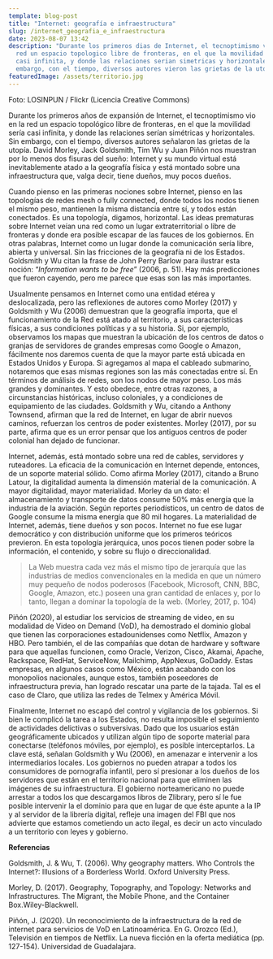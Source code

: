 ```yaml
---
template: blog-post
title: "Internet: geografía e infraestructura"
slug: /internet_geografia_e_infraestructura
date: 2023-08-07 13:42
description: "Durante los primeros dias de Internet, el tecnoptimismo vio en la
  red un espacio topologico libre de fronteras, en el que la movilidad sería
  casi infinita, y donde las relaciones serian simetricas y horizontales, sin
  embargo, con el tiempo, diversos autores vieron las grietas de la utopía. "
featuredImage: /assets/territorio.jpg
---
```

F﻿oto: LOSINPUN / Flickr (Licencia Creative Commons)

Durante los primeros años de expansión de Internet, el tecnoptimismo vio en la red un espacio topológico libre de fronteras, en el que la movilidad sería casi infinita, y donde las relaciones serían simétricas y horizontales. Sin embargo, con el tiempo, diversos autores señalaron las grietas de la utopía. David Morley, Jack Goldsmith, Tim Wu y Juan Piñón nos muestran por lo menos dos fisuras del sueño: Internet y su mundo virtual está inevitablemente atado a la geografía física y está montado sobre una infraestructura que, valga decir, tiene dueños, muy pocos dueños. 

Cuando pienso en las primeras nociones sobre Internet, pienso en las topologías de redes mesh o fully connected, donde todos los nodos tienen el mismo peso, mantienen la misma distancia entre sí, y todos están conectados. Es una topología, digamos, horizontal. Las ideas prematuras sobre Internet veían una red como un lugar extraterritorial o libre de fronteras y donde era posible escapar de las fauces de los gobiernos. En otras palabras, Internet como un lugar donde la comunicación sería libre, abierta y universal. Sin las fricciones de la geografía ni de los Estados. Goldsmith y Wu citan la frase de John Perry Barlow para ilustrar esta noción: “*Information wants to be free*” (2006, p. 51). Hay más predicciones que fueron cayendo, pero me parece que esas son las más importantes.

Usualmente pensamos en Internet como una entidad etérea y deslocalizada, pero las reflexiones de autores como Morley (2017) y Goldsmith y Wu (2006) demuestran que la geografía importa, que el funcionamiento de la Red está atado al territorio, a sus características físicas, a sus condiciones políticas y a su historia. Si, por ejemplo, observamos los mapas que muestran la ubicación de los centros de datos o granjas de servidores de grandes empresas como Google o Amazon, fácilmente nos daremos cuenta de que la mayor parte está ubicada en Estados Unidos y Europa. Si agregamos al mapa el cableado submarino, notaremos que esas mismas regiones son las más conectadas entre sí. En términos de análisis de redes, son los nodos de mayor peso. Los más grandes y dominantes. Y esto obedece, entre otras razones, a circunstancias históricas, incluso coloniales, y a condiciones de equipamiento de las ciudades. Goldsmith y Wu, citando a Anthony Townsend, afirman que la red de Internet, en lugar de abrir nuevos caminos, refuerzan los centros de poder existentes. Morley (2017), por su parte, afirma que es un error pensar que los antiguos centros de poder colonial han dejado de funcionar.

Internet, además, está montado sobre una red de cables, servidores y ruteadores. La eficacia de la comunicación en Internet depende, entonces, de un soporte material sólido. Como afirma Morley (2017), citando a Bruno Latour, la digitalidad aumenta la dimensión material de la comunicación. A mayor digitalidad, mayor materialidad. Morley da un dato: el almacenamiento y transporte de datos consume 50% más energía que la industria de la aviación. Según reportes periodísticos, un centro de datos de Google consume la misma energía que 80 mil hogares. La materialidad de Internet, además, tiene dueños y son pocos. Internet no fue ese lugar democrático y con distribución uniforme que los primeros teóricos previeron. En esta topología jerárquica, unos pocos tienen poder sobre la información, el contenido, y sobre su flujo o direccionalidad.

> La Web muestra cada vez más el mismo tipo de jerarquía que las industrias de medios convencionales en la medida en que un número muy pequeño de nodos poderosos (Facebook, Microsoft, CNN, BBC, Google, Amazon, etc.) poseen una gran cantidad de enlaces y, por lo tanto, llegan a dominar la topología de la web. (Morley, 2017, p. 104)

Piñón (2020), al estudiar los servicios de streaming de video, en su modalidad de Video on Demand (VoD), ha demostrado el dominio global que tienen las corporaciones estadounidenses como Netflix, Amazon y HBO. Pero también, el de las compañías que dotan de hardware y software para que aquellas funcionen, como Oracle, Verizon, Cisco, Akamai, Apache, Rackspace, RedHat, ServiceNow, Mailchimp, AppNexus, GoDaddy. Estas empresas, en algunos casos como México, están acabando con los monopolios nacionales, aunque estos, también poseedores de infraestructura previa, han logrado rescatar una parte de la tajada. Tal es el caso de Claro, que utiliza las redes de Telmex y América Móvil. 
	
Finalmente, Internet no escapó del control y vigilancia de los gobiernos. Si bien le complicó la tarea a los Estados, no resulta imposible el seguimiento de actividades delictivas o subversivas. Dado que los usuarios están geográficamente ubicados y utilizan algún tipo de soporte material para conectarse (teléfonos móviles, por ejemplo), es posible interceptarlos. La clave está, señalan Goldsmith y Wu (2006), en amenazar e intervenir a los intermediarios locales. Los gobiernos no pueden atrapar a todos los consumidores de pornografía infantil, pero sí presionar a los dueños de los servidores que están en el territorio nacional para que eliminen las imágenes de su infraestructura. El gobierno norteamericano no puede arrestar a todos los que descargamos libros de Zlibrary, pero sí le fue posible intervenir la el dominio para que en lugar de que éste apunte a la IP y al servidor de la librería digital, refleje una imagen del FBI que nos advierte que estamos cometiendo un acto ilegal, es decir un acto vinculado a un territorio con leyes y gobierno.

**Referencias**

Goldsmith, J. & Wu, T. (2006). Why geography matters. Who Controls the Internet?: Illusions of a Borderless World. Oxford University Press. 

Morley, D. (2017). Geography, Topography, and Topology: Networks and Infrastructures. The Migrant, the Mobile Phone, and the Container Box.Wiley-Blackwell.

Piñón, J. (2020). Un reconocimiento de la infraestructura de la red de internet para servicios de VoD en Latinoamérica. En G. Orozco (Ed.), Televisión en tiempos de Netflix. La nueva ficción en la oferta mediática (pp. 127-154). Universidad de Guadalajara.